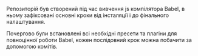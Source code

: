 Репозиторій був створений під час вивчення js компілятора Babel, в ньому зафіксовані основні кроки від інсталяції і до фінального налаштування.

Почергово були встановлені всі необхідні пресети та плагіни для повноцінної роботи Babel, кожен послідовний крок можна побачити за допомогою комітів.
